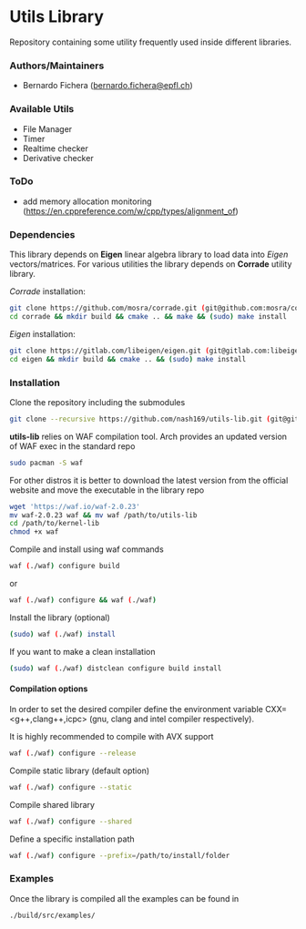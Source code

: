 # Utils Library
Repository containing some utility frequently used inside different libraries.

### Authors/Maintainers
- Bernardo Fichera (bernardo.fichera@epfl.ch)

### Available Utils
- File Manager
- Timer
- Realtime checker
- Derivative checker

### ToDo
- add memory allocation monitoring (https://en.cppreference.com/w/cpp/types/alignment_of)

### Dependencies
This library depends on **Eigen** linear algebra library to load data into *Eigen* vectors/matrices. For various utilities the library depends on **Corrade** utility library.

*Corrade* installation:
```sh
git clone https://github.com/mosra/corrade.git (git@github.com:mosra/corrade.git)
cd corrade && mkdir build && cmake .. && make && (sudo) make install
```
*Eigen* installation:
```sh
git clone https://gitlab.com/libeigen/eigen.git (git@gitlab.com:libeigen/eigen.git)
cd eigen && mkdir build && cmake .. && (sudo) make install
```

### Installation
Clone the repository including the submodules
```sh
git clone --recursive https://github.com/nash169/utils-lib.git (git@github.com:nash169/utils-lib.git)
```
**utils-lib** relies on WAF compilation tool.
Arch provides an updated version of WAF exec in the standard repo
```sh
sudo pacman -S waf
```
For other distros it is better to download the latest version from the official website and move the executable in the library repo
```sh
wget 'https://waf.io/waf-2.0.23'
mv waf-2.0.23 waf && mv waf /path/to/utils-lib
cd /path/to/kernel-lib
chmod +x waf
```
Compile and install using waf commands
```sh
waf (./waf) configure build
```
or
```sh
waf (./waf) configure && waf (./waf)
```
Install the library (optional)
```sh
(sudo) waf (./waf) install
```
If you want to make a clean installation
```sh
(sudo) waf (./waf) distclean configure build install
```

#### Compilation options
In order to set the desired compiler define the environment variable CXX=<g++,clang++,icpc> (gnu, clang and intel compiler respectively).

It is highly recommended to compile with AVX support
```sh
waf (./waf) configure --release
```
Compile static library (default option)
```sh
waf (./waf) configure --static
```
Compile shared library
```sh
waf (./waf) configure --shared
```
Define a specific installation path
```sh
waf (./waf) configure --prefix=/path/to/install/folder
```

### Examples
Once the library is compiled all the examples can be found in
```sh
./build/src/examples/
```
